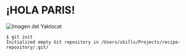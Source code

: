 # <h1> ¡HOLA PARIS!
![Imagen del Yaktocat](https://viajes.nationalgeographic.com.es/medio/2022/07/13/paris_37bc088a_1280x720.jpg)
```
$ git init
Initialized empty Git repository in /Users/skills/Projects/recipe-repository/.git/
```
